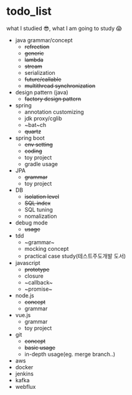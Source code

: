 # todo_list
what I studied :sunglasses:, what I am going to study :scream:


+ java grammar/concept
   - ~~refrection~~
   - ~~generic~~
   - ~~lambda~~
   - ~~stream~~
   - serialization
   - ~~future/callable~~
   - ~~multithread synchronization~~
+ design pattern (java)
   - ~~factory design pattern~~
+ spring 
   - annotation customizing
   - jdk proxy/cglib
   - ~bat~ch
   - ~~quartz~~
+ spring boot
   - ~~env setting~~
   - ~~coding~~
   - toy project
   - gradle usage
+ JPA
   - ~~grammar~~
   - toy project
+ DB 
   - ~~isolation level~~
   - ~~SQL index~~
   - SQL tuning
   - nomalization
+ debug mode
   - ~~usage~~
+ tdd
   - ~grammar~
   - mocking concept
   - practical case study(테스트주도개발 도서)
+ javascript
   - ~~prototype~~
   - closure
   - ~callback~
   - ~promise~
+ node.js
   - ~~concept~~
   - grammar
+ vue.js
   - grammar
   - toy project
+ git 
   - ~~concept~~
   - ~~basic usage~~
   - in-depth usage(eg. merge branch..)
+ aws
+ docker
+ jenkins
+ kafka
+ webflux

